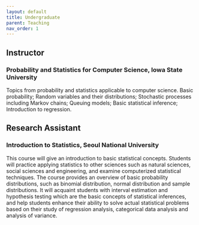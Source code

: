 ```yaml
---
layout: default
title: Undergraduate
parent: Teaching
nav_order: 1
---
```


## Instructor 

### Probability and Statistics for Computer Science, Iowa State University
Topics from probability and statistics applicable to computer science. Basic probability; Random variables and their distributions; Stochastic processes including Markov chains; Queuing models; Basic statistical inference; Introduction to regression.

## Research Assistant

### Introduction to Statistics, Seoul National University
This course will give an introduction to basic statistical concepts. Students will practice applying statistics to other sciences such as natural sciences, social sciences and engineering, and examine computerized statistical techniques. The course provides an overview of basic probability distributions, such as binomial distribution, normal distribution and sample distributions. It will acquaint students with interval estimation and hypothesis testing which are the basic concepts of statistical inferences, and help students enhance their ability to solve actual statistical problems based on their study of regression analysis, categorical data analysis and analysis of variance.

